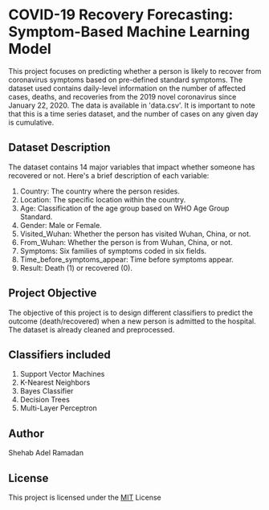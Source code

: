 # COVID-19 Recovery Forecasting: Symptom-Based Machine Learning Model

This project focuses on predicting whether a person is likely to recover from coronavirus symptoms based on pre-defined standard symptoms. The dataset used contains daily-level information on the number of affected cases, deaths, and recoveries from the 2019 novel coronavirus since January 22, 2020. The data is available in 'data.csv'. It is important to note that this is a time series dataset, and the number of cases on any given day is cumulative.

## Dataset Description

The dataset contains 14 major variables that impact whether someone has recovered or not. Here's a brief description of each variable:

1) Country: The country where the person resides.
2) Location: The specific location within the country.
3) Age: Classification of the age group based on WHO Age Group Standard.
4) Gender: Male or Female.
5) Visited_Wuhan: Whether the person has visited Wuhan, China, or not.
6) From_Wuhan: Whether the person is from Wuhan, China, or not.
7) Symptoms: Six families of symptoms coded in six fields.
13) Time_before_symptoms_appear: Time before symptoms appear.
14) Result: Death (1) or recovered (0).


## Project Objective


The objective of this project is to design different classifiers to predict the outcome (death/recovered) when a new person is admitted to the hospital. The dataset is already cleaned and preprocessed.

## Classifiers included

1) Support Vector Machines
2) K-Nearest Neighbors
3) Bayes Classifier
4) Decision Trees
5) Multi-Layer Perceptron

## Author
Shehab Adel Ramadan
## License

This project is licensed under the [MIT](https://choosealicense.com/licenses/mit/) License

